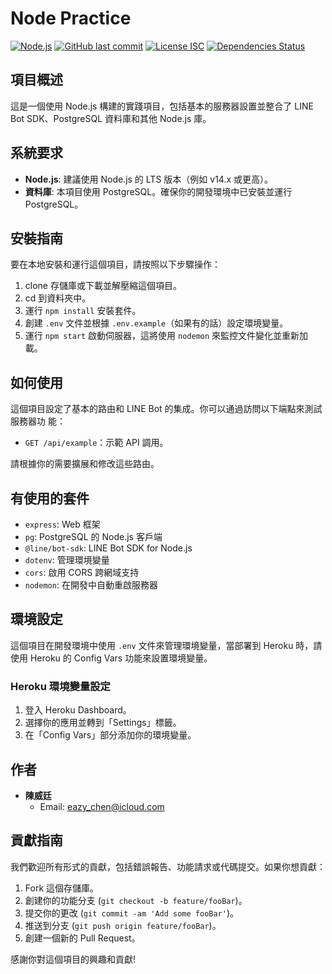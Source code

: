 # Node Practice

[![Node.js](https://img.shields.io/badge/node-%3E%3D14.0.0-brightgreen)](https://nodejs.org/)
[![GitHub last commit](https://img.shields.io/github/last-commit/Eazychen/node-practice)](https://github.com/Eazychen/node-practice)
[![License ISC](https://img.shields.io/badge/license-ISC-blue.svg)](https://opensource.org/licenses/ISC)
[![Dependencies Status](https://img.shields.io/david/Eazychen/node-practice)](https://david-dm.org/Eazychen/node-practice)

## 項目概述

這是一個使用 Node.js 構建的實踐項目，包括基本的服務器設置並整合了 LINE Bot
SDK、PostgreSQL 資料庫和其他 Node.js 庫。

## 系統要求

- **Node.js**: 建議使用 Node.js 的 LTS 版本（例如 v14.x 或更高）。
- **資料庫**: 本項目使用 PostgreSQL。確保你的開發環境中已安裝並運行 PostgreSQL。

## 安裝指南

要在本地安裝和運行這個項目，請按照以下步驟操作：

1. clone 存儲庫或下載並解壓縮這個項目。
2. cd 到資料夾中。
3. 運行 `npm install` 安裝套件。
4. 創建 `.env` 文件並根據 `.env.example`（如果有的話）設定環境變量。
5. 運行 `npm start` 啟動伺服器，這將使用 `nodemon` 來監控文件變化並重新加載。

## 如何使用

這個項目設定了基本的路由和 LINE Bot 的集成。你可以通過訪問以下端點來測試服務器功
能：

- `GET /api/example`：示範 API 調用。

請根據你的需要擴展和修改這些路由。

## 有使用的套件

- `express`: Web 框架
- `pg`: PostgreSQL 的 Node.js 客戶端
- `@line/bot-sdk`: LINE Bot SDK for Node.js
- `dotenv`: 管理環境變量
- `cors`: 啟用 CORS 跨網域支持
- `nodemon`: 在開發中自動重啟服務器

## 環境設定

這個項目在開發環境中使用 `.env` 文件來管理環境變量，當部署到 Heroku 時，請使用
Heroku 的 Config Vars 功能來設置環境變量。

### Heroku 環境變量設定

1. 登入 Heroku Dashboard。
2. 選擇你的應用並轉到「Settings」標籤。
3. 在「Config Vars」部分添加你的環境變量。

## 作者

- **陳威廷**
  - Email: [eazy_chen@icloud.com](mailto:eazy_chen@icloud.com)

## 貢獻指南

我們歡迎所有形式的貢獻，包括錯誤報告、功能請求或代碼提交。如果你想貢獻：

1. Fork 這個存儲庫。
2. 創建你的功能分支 (`git checkout -b feature/fooBar`)。
3. 提交你的更改 (`git commit -am 'Add some fooBar'`)。
4. 推送到分支 (`git push origin feature/fooBar`)。
5. 創建一個新的 Pull Request。

感謝你對這個項目的興趣和貢獻!
